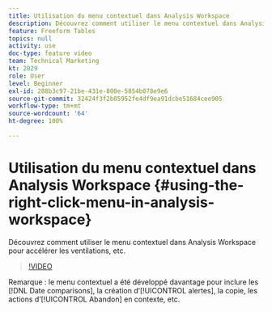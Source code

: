 ```yaml
---
title: Utilisation du menu contextuel dans Analysis Workspace
description: Découvrez comment utiliser le menu contextuel dans Analysis Workspace pour accélérer les ventilations, etc.
feature: Freeform Tables
topics: null
activity: use
doc-type: feature video
team: Technical Marketing
kt: 2029
role: User
level: Beginner
exl-id: 288b3c97-21be-431e-800e-5854b078e9e6
source-git-commit: 32424f3f2b05952fe4df9ea91dcbe51684cee905
workflow-type: tm+mt
source-wordcount: '64'
ht-degree: 100%

---
```


# Utilisation du menu contextuel dans Analysis Workspace {#using-the-right-click-menu-in-analysis-workspace}

Découvrez comment utiliser le menu contextuel dans Analysis Workspace pour accélérer les ventilations, etc.

>[!VIDEO](https://video.tv.adobe.com/v/23981/?quality=12)

Remarque : le menu contextuel a été développé davantage pour inclure les [!DNL Date comparisons], la création d’[!UICONTROL alertes], la copie, les actions d’[!UICONTROL Abandon] en contexte, etc.
